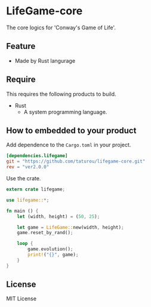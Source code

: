 # LifeGame-core

The core logics for 'Conway's Game of Life'.

## Feature

* Made by Rust langurage

## Require

This requires the following products to build.

* Rust
    * A system programming language.

## How to embedded to your product

Add dependence to the `Cargo.toml` in your project.

```toml
[dependencies.lifegame]
git = "https://github.com/taturou/lifegame-core.git"
rev = "ver2.0.0"
```

Use the crate.

```rust
extern crate lifegame;

use lifegame::*;

fn main () {
    let (width, height) = (50, 25);

    let game = LifeGame::new(width, height);
    game.reset_by_rand();

    loop {
        game.evolution();
        print!("{}", game);
    }
}
```

## License

MIT License

